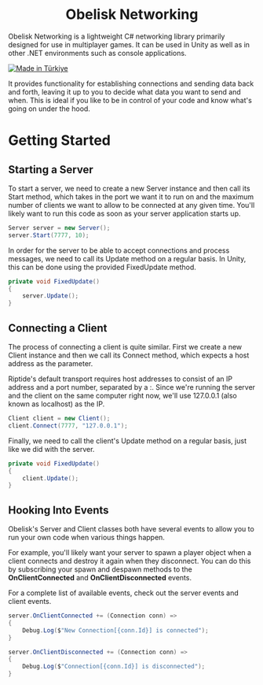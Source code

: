 <h1 align="center">Obelisk Networking</h1>

Obelisk Networking is a lightweight C# networking library primarily designed for use in multiplayer games. It can be used in Unity as well as in other .NET environments such as console applications.

[![Made in Türkiye](https://img.shields.io/badge/made%20in-t%C3%BCrkiye-white.svg?labelColor=red)]()

It provides functionality for establishing connections and sending data back and forth, leaving it up to you to decide what data you want to send and when. This is ideal if you like to be in control of your code and know what's going on under the hood.

# Getting Started

## Starting a Server

To start a server, we need to create a new Server instance and then call its Start method, which takes in the port we want it to run on and the maximum number of clients we want to allow to be connected at any given time. You'll likely want to run this code as soon as your server application starts up.

```csharp
Server server = new Server();
server.Start(7777, 10);
```

In order for the server to be able to accept connections and process messages, we need to call its Update method on a regular basis. In Unity, this can be done using the provided FixedUpdate method.

```csharp
private void FixedUpdate()
{
    server.Update();
}
```

## Connecting a Client

The process of connecting a client is quite similar. First we create a new Client instance and then we call its Connect method, which expects a host address as the parameter.

Riptide's default transport requires host addresses to consist of an IP address and a port number, separated by a :. Since we're running the server and the client on the same computer right now, we'll use 127.0.0.1 (also known as localhost) as the IP.

```csharp
Client client = new Client();
client.Connect(7777, "127.0.0.1");
```

Finally, we need to call the client's Update method on a regular basis, just like we did with the server.

```csharp
private void FixedUpdate()
{
    client.Update();
}
```

## Hooking Into Events

Obelisk's Server and Client classes both have several events to allow you to run your own code when various things happen.

For example, you'll likely want your server to spawn a player object when a client connects and destroy it again when they disconnect. You can do this by subscribing your spawn and despawn methods to the <b>OnClientConnected</b> and <b>OnClientDisconnected</b> events.

For a complete list of available events, check out the server events and client events.

```csharp
server.OnClientConnected += (Connection conn) =>
{
    Debug.Log($"New Connection[{conn.Id}] is connected");
}
```

```csharp
server.OnClientDisconnected += (Connection conn) =>
{
    Debug.Log($"Connection[{conn.Id}] is disconnected");
}
```





